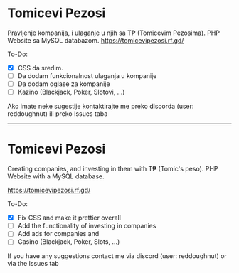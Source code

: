 # Tomicevi Pezosi
Pravljenje kompanija, i ulaganje u njih sa T₱ (Tomicevim Pezosima).
PHP Website sa MySQL databazom.
https://tomicevipezosi.rf.gd/

To-Do:
- [X] CSS da sredim.
- [ ] Da dodam funkcionalnost ulaganja u kompanije
- [ ] Da dodam oglase za kompanije
- [ ] Kazino (Blackjack, Poker, Slotovi, ...)

Ako imate neke sugestije kontaktirajte me preko discorda (user: reddoughnut) ili preko Issues taba

--------------------------------------------------------------------------------------------------

# Tomicevi Pezosi
Creating companies, and investing in them with T₱ (Tomic's peso).
PHP Website with a MySQL database.

https://tomicevipezosi.rf.gd/

To-Do:
- [X] Fix CSS and make it prettier overall
- [ ] Add the functionality of investing in companies
- [ ] Add ads for companies and
- [ ] Casino (Blackjack, Poker, Slots, ...)

If you have any suggestions contact me via discord (user: reddoughnut) or via the Issues tab
